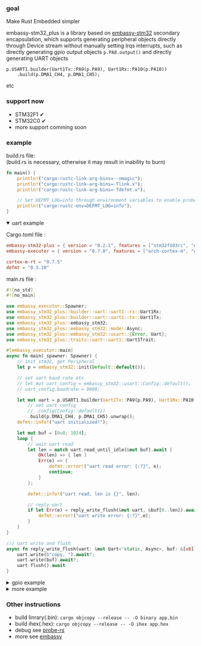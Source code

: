 ### goal

Make Rust Embedded simpler

embassy-stm32_plus is a library based on [embassy-stm32](https://crates.io/crates/embassy-stm32) secondary encapsulation, 
which supports generating peripheral objects directly through Device stream without manually setting Irqs interrupts, 
such as directly generating gpio output objects `p.PA8.output()` and directly generating 
UART objects    
```
p.USART1.builder(Uart1Tx::PA9(p.PA9), Uart1Rx::PA10(p.PA10))
    .build(p.DMA1_CH4, p.DMA1_CH5);
```   
etc

### support now

- STM32F1 &#10004;
- STM32C0 &#10004;
- more support comming soon

### example

build.rs file:   
(build.rs is necessary, otherwise it may result in inability to burn)
```rust
fn main() {
    println!("cargo:rustc-link-arg-bins=--nmagic");
    println!("cargo:rustc-link-arg-bins=-Tlink.x");
    println!("cargo:rustc-link-arg-bins=-Tdefmt.x");

    // Set DEFMT_LOG=info through environment variables to enable probe rs to support defmt: Output of info level log for info
    println!("cargo:rustc-env=DEFMT_LOG=info");
}
```

<details open>
<summary>uart example</summary>

Cargo.toml file :

```toml
embassy-stm32-plus = { version = "0.2.1", features = ["stm32f103rc", "exti"] }
embassy-executor = { version = "0.7.0", features = ["arch-cortex-m", "executor-thread"] }

cortex-m-rt = "0.7.5"
defmt = "0.3.10"
```

main.rs file :

```rust
#![no_std]
#![no_main]

use embassy_executor::Spawner;
use embassy_stm32_plus::builder::uart::uart1::rx::Uart1Rx;
use embassy_stm32_plus::builder::uart::uart1::tx::Uart1Tx;
use embassy_stm32_plus::embassy_stm32;
use embassy_stm32_plus::embassy_stm32::mode::Async;
use embassy_stm32_plus::embassy_stm32::usart::{Error, Uart};
use embassy_stm32_plus::traits::uart::uart1::Uart1Trait;

#[embassy_executor::main]
async fn main(_spawner: Spawner) {
    // init stm32, get Peripheral
    let p = embassy_stm32::init(Default::default());

    // set uart baud rate etc
    // let mut uart_config = embassy_stm32::usart::Config::default();
    // uart_config.baudrate = 9600;

    let mut uart = p.USART1.builder(Uart1Tx::PA9(p.PA9), Uart1Rx::PA10(p.PA10))
        // set uart config
        // .config(Config::default())
        .build(p.DMA1_CH4, p.DMA1_CH5).unwrap();
    defmt::info!("uart initialized!");

    let mut buf = [0u8; 1024];
    loop {
        // wait uart read
        let len = match uart.read_until_idle(&mut buf).await {
            Ok(len) => { len }
            Err(e) => {
                defmt::error!("uart read error: {:?}", e);
                continue;
            }
        };

        defmt::info!("uart read, len is {}", len);

        // reply uart
        if let Err(e) = reply_write_flush(&mut uart, &buf[0..len]).await {
            defmt::error!("uart write error: {:?}",e);
        }
    }
}

/// uart write and flush
async fn reply_write_flush(uart: &mut Uart<'static, Async>, buf: &[u8]) -> Result<(), Error> {
    uart.write(b"copy, ").await?;
    uart.write(buf).await?;
    uart.flush().await
}

```

</details>

<details>
<summary>gpio example</summary>

Cargo.toml:

```toml
embassy-stm32-plus = { version = "0.2.1", features = ["stm32f103rc", "exti"] }
embassy-executor = { version = "0.7.0", features = ["arch-cortex-m", "executor-thread"] }
embassy-time = "0.5.0"

cortex-m-rt = "0.7.5"
defmt = "0.3.10"
```

```rust
#![no_std]
#![no_main]

use embassy_executor::Spawner;
use embassy_stm32_plus::embassy_stm32;
use embassy_stm32_plus::traits::gpio::GpioTrait;
use embassy_time::Timer;

#[embassy_executor::main]
async fn main(_spawner: Spawner) {
    // init stm32, get Peripheral
    let p = embassy_stm32::init(Default::default());

    // simple get output/input gpio
    let mut led = p.PA8.output();
    defmt::info!("led initialized!");

    // change gpio level
    loop {
        led.set_high();
        Timer::after_millis(300).await;

        led.set_low();
        Timer::after_millis(300).await;
    }
}
```

</details>

<details>
<summary>more example</summary>

more example coming soon,   
you can try using the following method to directly generate peripheral protocol objects:
`p.PA8.input()`   
`p.PA8.output()`   
`p.ADC.build()`   
`p.CAN1.build(tx,rx)`   
`p.CRC.build()`   
`p.DAC1.builder(ch1,ch2).build(dma_ch1,dma_ch2)`   
`p.ETH.builder(pins,phy).build.`   
`p.FLASH.build()`   
`p.I2C1.builder(scl,sda).build(tx_dma,rx_dma)`   
`p.SPI1.builder(sck,mosi,miso).build(tx_dma,rx_dma)`   
`p.UART1.builder(tx,rx).build(tx_dma,rx_dma)`   
`p.UID.uid()`   
`p.USB.builder(dp,dm).build_cdc_acm(config,usb_buf,state)`   
`p.USB_OTG_FS.builder(dp,dm).build_cdc_acm(config,ep_buf,usb_buf,state)`   
`p.IWDG.build(timeout_us)`

for more API interfaces, please refer to [docs.rs](https://docs.rs/embassy-stm32-plus/0.2.1/embassy_stm32_plus/)

</details>


### Other instructions

- build linrary(.bin): `cargo objcopy --release -- -O binary app.bin`
- build ihex(.hex): `cargo objcopy --release -- -O ihex app.hex`
- debug see [probe-rs](https://probe.rs/)
- more see [embassy](https://github.com/embassy-rs/embassy)

